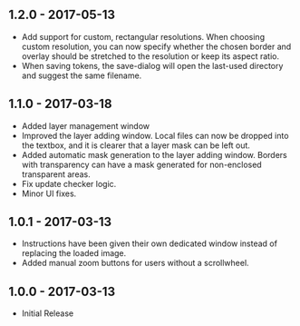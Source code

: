 ## 1.2.0 - 2017-05-13
* Add support for custom, rectangular resolutions. When choosing custom resolution, you can now specify whether the chosen border and overlay should be stretched to the resolution or keep its aspect ratio.
* When saving tokens, the save-dialog will open the last-used directory and suggest the same filename.

## 1.1.0 - 2017-03-18
* Added layer management window
* Improved the layer adding window. Local files can now be dropped into the textbox, and it is clearer that a layer mask can be left out.
* Added automatic mask generation to the layer adding window. Borders with transparency can have a mask generated for non-enclosed transparent areas.
* Fix update checker logic.
* Minor UI fixes.

## 1.0.1 - 2017-03-13
* Instructions have been given their own dedicated window instead of replacing the loaded image.
* Added manual zoom buttons for users without a scrollwheel.

## 1.0.0 - 2017-03-13
* Initial Release